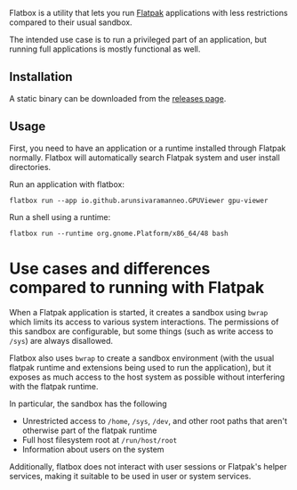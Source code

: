 Flatbox is a utility that lets you run [Flatpak](https://flatpak.org/) applications with less restrictions compared to their usual sandbox.

The intended use case is to run a privileged part of an application, but running full applications is mostly functional as well.

## Installation

A static binary can be downloaded from the [releases page](https://github.com/ilya-zlobintsev/flatbox/releases).

## Usage

First, you need to have an application or a runtime installed through Flatpak normally. Flatbox will automatically search Flatpak system and user install directories.

Run an application with flatbox:
```
flatbox run --app io.github.arunsivaramanneo.GPUViewer gpu-viewer
```
Run a shell using a runtime:
```
flatbox run --runtime org.gnome.Platform/x86_64/48 bash
```

# Use cases and differences compared to running with Flatpak

When a Flatpak application is started, it creates a sandbox using `bwrap` which limits its access to various system interactions. The permissions of this sandbox are configurable, but some things (such as write access to `/sys`) are always disallowed.

Flatbox also uses `bwrap` to create a sandbox environment (with the usual flatpak runtime and extensions being used to run the application), but it exposes as much access to the host system as possible without interfering with the flatpak runtime.

In particular, the sandbox has the following
- Unrestricted access to `/home`, `/sys`, `/dev`, and other root paths that aren't otherwise part of the flatpak runtime
- Full host filesystem root at `/run/host/root`
- Information about users on the system

Additionally, flatbox does not interact with user sessions or Flatpak's helper services, making it suitable to be used in user or system services.
